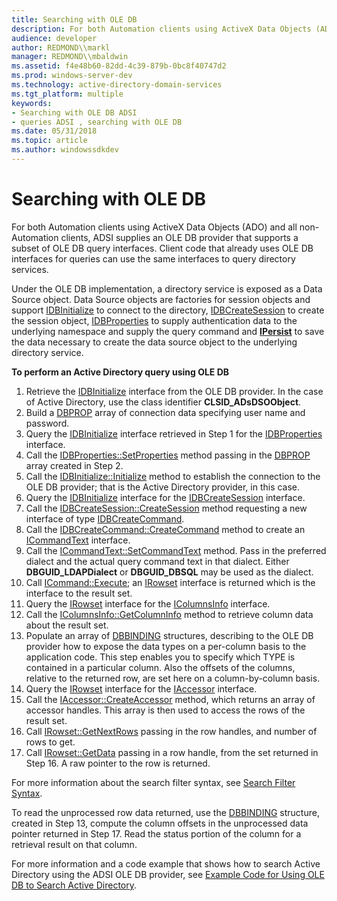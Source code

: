 ```yaml
---
title: Searching with OLE DB
description: For both Automation clients using ActiveX Data Objects (ADO) and all non-Automation clients, ADSI supplies an OLE DB provider that supports a subset of OLE DB query interfaces.
audience: developer
author: REDMOND\\markl
manager: REDMOND\\mbaldwin
ms.assetid: f4e48b60-82dd-4c39-879b-0bc8f40747d2
ms.prod: windows-server-dev
ms.technology: active-directory-domain-services
ms.tgt_platform: multiple
keywords:
- Searching with OLE DB ADSI
- queries ADSI , searching with OLE DB
ms.date: 05/31/2018
ms.topic: article
ms.author: windowssdkdev
---
```


# Searching with OLE DB

For both Automation clients using ActiveX Data Objects (ADO) and all non-Automation clients, ADSI supplies an OLE DB provider that supports a subset of OLE DB query interfaces. Client code that already uses OLE DB interfaces for queries can use the same interfaces to query directory services.

Under the OLE DB implementation, a directory service is exposed as a Data Source object. Data Source objects are factories for session objects and support [IDBInitialize](http://go.microsoft.com/fwlink/p/?linkid=83907) to connect to the directory, [IDBCreateSession](http://go.microsoft.com/fwlink/p/?linkid=83905) to create the session object, [IDBProperties](http://go.microsoft.com/fwlink/p/?linkid=83909) to supply authentication data to the underlying namespace and supply the query command and [**IPersist**](_com_ipersist) to save the data necessary to create the data source object to the underlying directory service.

**To perform an Active Directory query using OLE DB**

1.  Retrieve the [IDBInitialize](http://go.microsoft.com/fwlink/p/?linkid=83907) interface from the OLE DB provider. In the case of Active Directory, use the class identifier **CLSID\_ADsDSOObject**.
2.  Build a [DBPROP](http://go.microsoft.com/fwlink/p/?linkid=83894) array of connection data specifying user name and password.
3.  Query the [IDBInitialize](http://go.microsoft.com/fwlink/p/?linkid=83907) interface retrieved in Step 1 for the [IDBProperties](http://go.microsoft.com/fwlink/p/?linkid=83909) interface.
4.  Call the [IDBProperties::SetProperties](http://go.microsoft.com/fwlink/p/?linkid=83908) method passing in the [DBPROP](http://go.microsoft.com/fwlink/p/?linkid=83894) array created in Step 2.
5.  Call the [IDBInitialize::Initialize](http://go.microsoft.com/fwlink/p/?linkid=83906) method to establish the connection to the OLE DB provider; that is the Active Directory provider, in this case.
6.  Query the [IDBInitialize](http://go.microsoft.com/fwlink/p/?linkid=83907) interface for the [IDBCreateSession](http://go.microsoft.com/fwlink/p/?linkid=83905) interface.
7.  Call the [IDBCreateSession::CreateSession](http://go.microsoft.com/fwlink/p/?linkid=83904) method requesting a new interface of type [IDBCreateCommand](http://go.microsoft.com/fwlink/p/?linkid=83902).
8.  Call the [IDBCreateCommand::CreateCommand](http://go.microsoft.com/fwlink/p/?linkid=83903) method to create an [ICommandText](http://go.microsoft.com/fwlink/p/?linkid=83901) interface.
9.  Call the [ICommandText::SetCommandText](http://go.microsoft.com/fwlink/p/?linkid=83900) method. Pass in the preferred dialect and the actual query command text in that dialect. Either **DBGUID\_LDAPDialect** or **DBGUID\_DBSQL** may be used as the dialect.
10. Call [ICommand::Execute](http://go.microsoft.com/fwlink/p/?linkid=83899); an [IRowset](http://go.microsoft.com/fwlink/p/?linkid=83912) interface is returned which is the interface to the result set.
11. Query the [IRowset](http://go.microsoft.com/fwlink/p/?linkid=83912) interface for the [IColumnsInfo](http://go.microsoft.com/fwlink/p/?linkid=83897) interface.
12. Call the [IColumnsInfo::GetColumnInfo](http://go.microsoft.com/fwlink/p/?linkid=83898) method to retrieve column data about the result set.
13. Populate an array of [DBBINDING](http://go.microsoft.com/fwlink/p/?linkid=83893) structures, describing to the OLE DB provider how to expose the data types on a per-column basis to the application code. This step enables you to specify which TYPE is contained in a particular column. Also the offsets of the columns, relative to the returned row, are set here on a column-by-column basis.
14. Query the [IRowset](http://go.microsoft.com/fwlink/p/?linkid=83912) interface for the [IAccessor](http://go.microsoft.com/fwlink/p/?linkid=83896) interface.
15. Call the [IAccessor::CreateAccessor](http://go.microsoft.com/fwlink/p/?linkid=83895) method, which returns an array of accessor handles. This array is then used to access the rows of the result set.
16. Call [IRowset::GetNextRows](http://go.microsoft.com/fwlink/p/?linkid=83911) passing in the row handles, and number of rows to get.
17. Call [IRowset::GetData](http://go.microsoft.com/fwlink/p/?linkid=83910) passing in a row handle, from the set returned in Step 16. A raw pointer to the row is returned.

For more information about the search filter syntax, see [Search Filter Syntax](search-filter-syntax.md).

To read the unprocessed row data returned, use the [DBBINDING](http://go.microsoft.com/fwlink/p/?linkid=83893) structure, created in Step 13, compute the column offsets in the unprocessed data pointer returned in Step 17. Read the status portion of the column for a retrieval result on that column.

For more information and a code example that shows how to search Active Directory using the ADSI OLE DB provider, see [Example Code for Using OLE DB to Search Active Directory](example-code-for-using-ole-db-to-search-active-directory.md).

 

 





